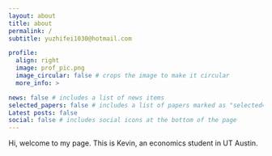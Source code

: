 ```yaml
---
layout: about
title: about
permalink: /
subtitle: yuzhifei1030@hotmail.com

profile:
  align: right
  image: prof_pic.png
  image_circular: false # crops the image to make it circular
  more_info: >

news: false # includes a list of news items
selected_papers: false # includes a list of papers marked as "selected={true}"
Latest posts: false
social: false # includes social icons at the bottom of the page
---
```


Hi, welcome to my page. This is Kevin, an economics student in UT Austin. 